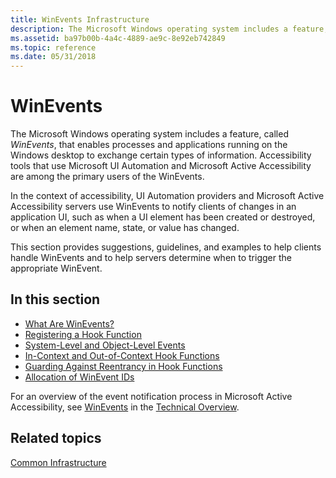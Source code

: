 ```yaml
---
title: WinEvents Infrastructure
description: The Microsoft Windows operating system includes a feature, called WinEvents, that enables processes and applications running on the Windows desktop to exchange certain types of information.
ms.assetid: ba97b00b-4a4c-4889-ae9c-8e92eb742849
ms.topic: reference
ms.date: 05/31/2018
---
```


# WinEvents

The Microsoft Windows operating system includes a feature, called *WinEvents*, that enables processes and applications running on the Windows desktop to exchange certain types of information. Accessibility tools that use Microsoft UI Automation and Microsoft Active Accessibility are among the primary users of the WinEvents.

In the context of accessibility, UI Automation providers and Microsoft Active Accessibility servers use WinEvents to notify clients of changes in an application UI, such as when a UI element has been created or destroyed, or when an element name, state, or value has changed.

This section provides suggestions, guidelines, and examples to help clients handle WinEvents and to help servers determine when to trigger the appropriate WinEvent.

## In this section

-   [What Are WinEvents?](what-are-winevents.md)
-   [Registering a Hook Function](registering-a-hook-function.md)
-   [System-Level and Object-Level Events](system-level-and-object-level-events.md)
-   [In-Context and Out-of-Context Hook Functions](in-context-and-out-of-context-hook-functions.md)
-   [Guarding Against Reentrancy in Hook Functions](guarding-against-reentrancy-in-hook-functions.md)
-   [Allocation of WinEvent IDs](allocation-of-winevent-ids.md)

For an overview of the event notification process in Microsoft Active Accessibility, see [WinEvents](winevents-overview.md) in the [Technical Overview](technical-overview.md).

## Related topics

<dl> <dt>

[Common Infrastructure](common-infrastructure.md)
</dt> </dl>

 

 




